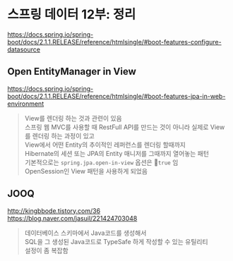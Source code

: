 # 스프링 데이터 12부: 정리
https://docs.spring.io/spring-boot/docs/2.1.1.RELEASE/reference/htmlsingle/#boot-features-configure-datasource

## Open EntityManager in View
https://docs.spring.io/spring-boot/docs/2.1.1.RELEASE/reference/htmlsingle/#boot-features-jpa-in-web-environment
> View를 렌더링 하는 것과 관련이 있음  
> 스프링 웹 MVC를 사용할 때 RestFull API를 만드는 것이 아니라 실제로 View를 렌더링 하는 과정이 있고  
> View에서 어떤 Entity의 추이적인 레퍼런스를 렌더링 할때까지  
> Hibernate의 세션 또는 JPA의 Entity 매니저를 그때까지 열어놓는 패턴  
> 기본적으로는 `spring.jpa.open-in-view` 옵션은 `true` 임  
> OpenSession인 View 패턴을 사용하게 되었음  

## JOOQ
http://kingbbode.tistory.com/36
https://blog.naver.com/jasuil/221424703048
> 데이터베이스 스키마에서 Java코드를 생성해서  
> SQL을 그 생성된 Java코드로 TypeSafe 하게 작성할 수 있는 유틸리티  
> 설정이 좀 복잡함  